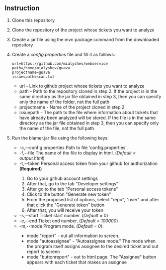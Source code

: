## Instruction

1. Clone this repository  
2. Clone the repository of the project whose tickets you want to analyze  
3. Create a jar file using the mvn package command from the downloaded repository  
4. Create a _config.properties_ file and fill it as follows:  
    ```
    url=https://github.com/mialyshev/webservice  
    path=/home/mialyshev/guava  
    projectname=guava  
    issuespath=scan.txt  
   ```
    
    * url - Link to github project whose tickets you want to analyze  
    * path - Path to the repository cloned in step 2. If the project is in the same directory as the jar file obtained in step 3, then you can specify only the name of the folder, not the full path    
    * projectname - Name of the project cloned in step 2  
    * issuepath - The path to the file where information about tickets that have already been analyzed will be stored. If the file is in the same directory as the jar file obtained in step 3, then you can specify only the name of the file, not the full path  
5. Run the blamer.jar file using the following keys:  
    * -c,--config properties <arg>   Path to file 'config.properties'.    
    * -f,--file <arg>                The name of the file to display in html. (_Default = output.html_)  
    * -t,--token <arg>               Personal access token from your github for authorization **(Required)**   
        1. Go to your github account settings  
        2. After that, go to the tab "Developer settings"  
        3. After go to the tab "Personal access tokens"  
        4. Click to the button "Generate new token"  
        5. From the proposed list of options, select "repo", "user" and after that click the "Generate token" button  
        6. After that, you will receive your token        
    * -s,--start <arg>               Ticket start number. (_Default = 0_)  
    * -e,--end <arg>                 Ticket end number. (_Default = 100000_)    
    * -m,--mode <arg>                Program mode. (_Default = 0_):  
        * mode "report" - out all information to screen.    
        * mode "autoassignee" - "Autoassignee mode." The mode when the program itself assigns assignee to the desired ticket and out report to screen   
        * mode "buttonreport" - out to html page. The "Assignee" button appears with each ticket that makes an assignee  
